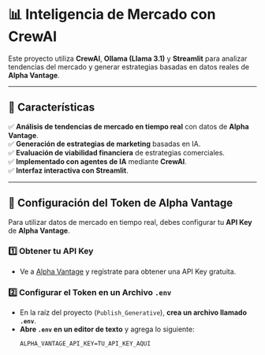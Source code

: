 # 📊 Inteligencia de Mercado con CrewAI

Este proyecto utiliza **CrewAI**, **Ollama (Llama 3.1)** y **Streamlit** para analizar tendencias del mercado y generar estrategias basadas en datos reales de **Alpha Vantage**.

---

## 🚀 Características
✅ **Análisis de tendencias de mercado en tiempo real** con datos de **Alpha Vantage**.  
✅ **Generación de estrategias de marketing** basadas en IA.  
✅ **Evaluación de viabilidad financiera** de estrategias comerciales.  
✅ **Implementado con agentes de IA** mediante **CrewAI**.  
✅ **Interfaz interactiva con Streamlit**.

---

## 🔑 Configuración del Token de Alpha Vantage
Para utilizar datos de mercado en tiempo real, debes configurar tu **API Key** de **Alpha Vantage**.

### 1️⃣ Obtener tu API Key
- Ve a [Alpha Vantage](https://www.alphavantage.co/support/#api-key) y regístrate para obtener una API Key gratuita.

### 2️⃣ Configurar el Token en un Archivo `.env`
- En la raíz del proyecto (`Publish_Generative`), **crea un archivo llamado `.env`**.
- **Abre `.env` en un editor de texto** y agrega lo siguiente:
  ```plaintext
  ALPHA_VANTAGE_API_KEY=TU_API_KEY_AQUI

